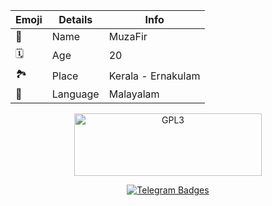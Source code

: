 | Emoji | Details | Info |
| ---- | ---- | ---- |
| 🤵 | Name | MuzaFir |
| 🗓️ | Age | 20 |
| 🏞️ | Place | Kerala - Ernakulam |
| 📣 | Language | Malayalam |


<p align="center">
    <a href="https://t.me/inbliz">
        <img alt="GPL3" src ="https://telegra.ph/file/b05548ba616d157d51225.jpg" width=300" height="100"/>
    </a>
</p>

 <p align="center"> 
      <a href="https://t.me/inbliz">
       <img src="https://img.shields.io/badge/Telegram-1f98d3?style=for-the-badge&logo=Telegram&logoColor=white"
   alt="Telegram Badges"/> 
   </p>
